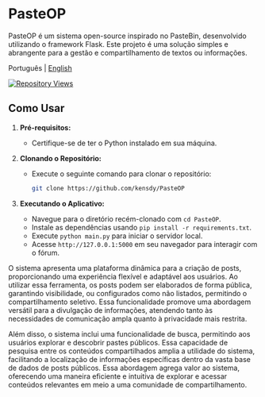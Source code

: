 # PasteOP

PasteOP é um sistema open-source inspirado no PasteBin, desenvolvido utilizando o framework Flask. Este projeto é uma solução simples e abrangente para a gestão e compartilhamento de textos ou informações.

Português | [English](README.md)

[![Repository Views](https://komarev.com/ghpvc/?username=kensdypasteop&label=Views&color=brightgreen)](https://github.com/kensdy/PasteOP)

## Como Usar

1. **Pré-requisitos:**
   - Certifique-se de ter o Python instalado em sua máquina.

2. **Clonando o Repositório:**
   - Execute o seguinte comando para clonar o repositório:
     ```bash
     git clone https://github.com/kensdy/PasteOP
     ```
3. **Executando o Aplicativo:**
   - Navegue para o diretório recém-clonado com `cd PasteOP`.
   - Instale as dependências usando `pip install -r requirements.txt`.
   - Execute `python main.py` para iniciar o servidor local.
   - Acesse `http://127.0.0.1:5000` em seu navegador para interagir com o fórum.

O sistema apresenta uma plataforma dinâmica para a criação de posts, proporcionando uma experiência flexível e adaptável aos usuários. Ao utilizar essa ferramenta, os posts podem ser elaborados de forma pública, garantindo visibilidade, ou configurados como não listados, permitindo o compartilhamento seletivo. Essa funcionalidade promove uma abordagem versátil para a divulgação de informações, atendendo tanto às necessidades de comunicação ampla quanto à privacidade mais restrita.

Além disso, o sistema inclui uma funcionalidade de busca, permitindo aos usuários explorar e descobrir pastes públicos. Essa capacidade de pesquisa entre os conteúdos compartilhados amplia a utilidade do sistema, facilitando a localização de informações específicas dentro da vasta base de dados de posts públicos. Essa abordagem agrega valor ao sistema, oferecendo uma maneira eficiente e intuitiva de explorar e acessar conteúdos relevantes em meio a uma comunidade de compartilhamento.
